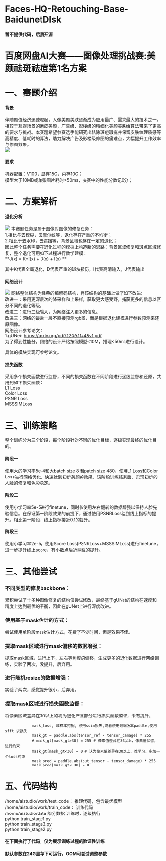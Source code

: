# Faces-HQ-Retouching-Base-BaidunetDIsk
#### 暂不提供代码，后期开源    

# 百度网盘AI大赛——图像处理挑战赛:美颜祛斑祛痘第1名方案
# 一、赛题介绍
#### 背景
伴随颜值经济迅速崛起，人像美颜美肤逐渐成为应用最广、需求最大的技术之一。相较于互娱场景的磨皮美颜，广告级、影楼级的精细化美颜美肤给算法带来了更高的要求与挑战。本赛题希望参赛选手能研究出祛除斑痘瑕疵并保留皮肤纹理质感等高精度、低耗时的算法，助力解决广告及影楼级修图的痛难点，大幅提升工作效率与修图效果。           
![](https://ai-studio-static-online.cdn.bcebos.com/434c7b30dc1145e98be3d7ae647d2eb02aa6c796b05349b3aac365d91b664538)
#### 要求
机器配置：V100，显存15G，内存10G；    
模型大于10MB或单张图片耗时>50ms，决赛中的性能分数记0分；    

# 二、方案解析
#### 退化分析
![](https://ai-studio-static-online.cdn.bcebos.com/65e73abad2c844e497a72070960bc9dbc8213451558f4988a89bac9b7d416d52)
本赛题任务是属于图像对图像的修复任务：    
1.相比与去模糊，去摩尔纹等，退化存在严重的不均衡；    
2.相比于去水印，去遮挡等，背景区域也存在一定的退化；     
因此整个任务需要在退化过程的模拟上构造新的思路：背景区域修复和斑点区域修复，整个退化可用如下过程进行数学建模：    
**J(x) = K*I(x) + D(x) + I(x)  **
 
其中K代表全局退化，D代表严重的斑块损伤，I代表高清输入，J代表输出   

#### 网络设计
![](https://ai-studio-static-online.cdn.bcebos.com/b2325baf621c4a7db39b67e601281ed15b7526332a2c41808e376b0bf7850aaf)
网络整体结构为经典的编解码结构，再该结构的基础上做了如下改进:    
改进一：采用更深层次的降采样和上采样，获取更大感受野，捕获更多的信息以区分不同的退化等级。    
改进二：进行三级输入，为网络注入更多的信息。    
改进三：网络的最后一层不直接预测rgb图，而是根据退化建模进行参数预测来还原图像。    
网络设计参考论文：       
1.gUNet: https://arxiv.org/pdf/2209.11448v1.pdf    
为了得到性能分，网络的设计严格按照模型<10M，推理<50ms进行设计。   

具体的模块实现可参考论文。
#### 损失函数
采用多个损失函数进行监督，不同的损失函数在不同阶段进行逐级监督和还原，共用到如下损失函数：    
L1 Loss    
Color Loss    
PSNR Loss    
MSSSIMLoss    

# 三、训练策略
整个训练分为三个阶段，每个阶段针对不同的优化目标，逐级实现最终的优化目的。
#### 阶段一
使用大的学习率5e-4和大batch size 8 和patch size 480，使用L1 Loss和Color Loss进行网络优化，快速达到初步美颜的效果。该阶段训练结束后，实现初步的人脸的修复和色彩稳定。
#### 阶段二
使用小学习率5e-5进行finetune，同时仅使用左右翻转的数据增强以保持人脸先验信息。在保证第一阶段效果的前提下，通过使用PSNRLoss达到线上指标的提升。相比第一阶段，线上指标接近0.1的提升。
#### 阶段三
使用小学习率2e-5，使用Score Loss(PSNRLoss+MSSSIMLoss)进行finetune，进一步提升线上score，有小数点后近两位的提升。
  
# 三、其他尝试
### 不同类型的修复backbone：
累积尝试了十多种图像修复的结构仅尝试修改，最终基于gUNet的结构在速度和精度上达到最优的平衡，因此在gUNet上进行深度改进。
### 使用基于mask估计的方式：   
尝试使用单阶段mask估计方式，花费了不少时间，但是效果不佳。
### 提取mask区域进行mask偏移的数据增强：
提取mask区域，进行上下，左右等角度的偏移，生成更多的退化数据进行网络训练，实验了两次，没提升，后弃用。
### 进行随机resize的数据增强：
实验了两次，感觉提升很小，后弃用。
### 提取mask区域进行损失函数监督：
将像素区域差异在30以上的视为退化严重部分进行损失函数监督，未有提升。
```
            mask_loss, 难样本挖掘, 使用ssim损失,或者使用最新版本paddle,使用sfft 求损失
            mask_gt = paddle.abs(tensor_ref - tensor_damage) * 255
            # mask_gt[mask_gt>30] = 255 # 像素值差异在30以上，像素值保留，进行约束
            mask_gt[mask_gt<30] = 0 # 认为像素值差异在30以上，难学习，多加一个loss约束
            mask_pred = paddle.abs(out_tensor - tensor_damage) * 255
            mask_pred[mask_gt< 30] = 0
```

# 五、代码结构
/home/aistudio/work/test_code：      推理代码，包含最优模型      
/home/aistudio/work/train_code：     训练代码    
/home/aistudio/data             部分数据
训练时，逐级执行   
python train_stage1.py     
python train_stage3.py     
python train_stage2.py      
#### 在下面执行了代码，仅为展示训练过程的验证性训练
#### 默认参数在24G显存下可运行，OOM可尝试调整参数

 
